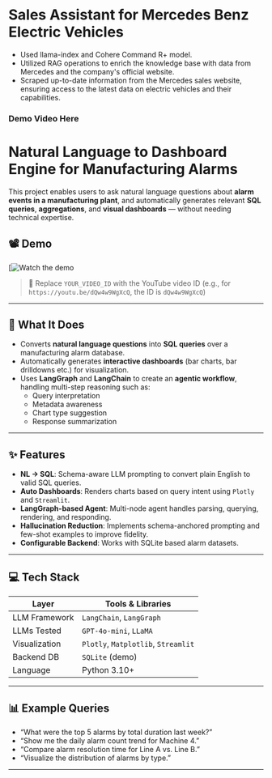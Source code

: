 # Sales Assistant for Mercedes Benz Electric Vehicles

- Used llama-index and Cohere Command R+ model.
- Utilized RAG operations to enrich the knowledge base with data from Mercedes and the company's official website.
- Scraped up-to-date information from the Mercedes sales website, ensuring access to the latest data on electric vehicles and their capabilities.

### Demo Video Here


# Natural Language to Dashboard Engine for Manufacturing Alarms

This project enables users to ask natural language questions about **alarm events in a manufacturing plant**, and automatically generates relevant **SQL queries**, **aggregations**, and **visual dashboards** — without needing technical expertise.

## 📽️ Demo

[![Watch the demo]()

> 📌 Replace `YOUR_VIDEO_ID` with the YouTube video ID (e.g., for `https://youtu.be/dQw4w9WgXcQ`, the ID is `dQw4w9WgXcQ`)

---

## 🧠 What It Does

- Converts **natural language questions** into **SQL queries** over a manufacturing alarm database.
- Automatically generates **interactive dashboards** (bar charts, bar drilldowns etc.) for visualization.
- Uses **LangGraph** and **LangChain** to create an **agentic workflow**, handling multi-step reasoning such as:
  - Query interpretation
  - Metadata awareness
  - Chart type suggestion
  - Response summarization

---

## ✨ Features

- **NL → SQL**: Schema-aware LLM prompting to convert plain English to valid SQL queries.
- **Auto Dashboards**: Renders charts based on query intent using `Plotly` and `Streamlit`.
- **LangGraph-based Agent**: Multi-node agent handles parsing, querying, rendering, and responding.
- **Hallucination Reduction**: Implements schema-anchored prompting and few-shot examples to improve fidelity.
- **Configurable Backend**: Works with SQLite based alarm datasets.

---

## 💻 Tech Stack

| Layer           | Tools & Libraries              |
|----------------|---------------------------------|
| LLM Framework   | `LangChain`, `LangGraph`        |
| LLMs Tested     | `GPT-4o-mini`, `LLaMA`                |
| Visualization   | `Plotly`, `Matplotlib`, `Streamlit` |
| Backend DB      | `SQLite` (demo) |
| Language        | Python 3.10+                    |

---

## 📊 Example Queries

- “What were the top 5 alarms by total duration last week?”
- “Show me the daily alarm count trend for Machine 4.”
- “Compare alarm resolution time for Line A vs. Line B.”
- “Visualize the distribution of alarms by type.”

---



